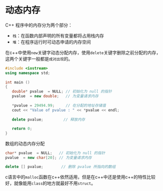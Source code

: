# 动态内存

C++ 程序中的内存分为两个部分：

* `栈`：在函数内部声明的所有变量都将占用栈内存
* `堆`：在程序运行时可动态申请的内存空间

在c++中使用`new`关键字动态分配内存，使用`delete`关键字删除之前分配的内存，这两个关键字一般都是`成对出现`的。

```c++
#include <iostream>
using namespace std;
 
int main ()
{
   double* pvalue  = NULL; // 初始化为 null 的指针
   pvalue  = new double;   // 为变量请求内存
 
   *pvalue = 29494.99;     // 在分配的地址存储值
   cout << "Value of pvalue : " << *pvalue << endl;
 
   delete pvalue;         // 释放内存
 
   return 0;
}
```

数组的动态内存分配

```c++
char* pvalue  = NULL;   // 初始化为 null 的指针
pvalue  = new char[20]; // 为变量请求内存

delete [] pvalue;        // 删除 pvalue 所指向的数组
```

c语言中的`malloc`函数在c++依然适用，但是在c++中还是使用c++的特性比较好，就像能用`class`的地方就最好不用`struct`。
